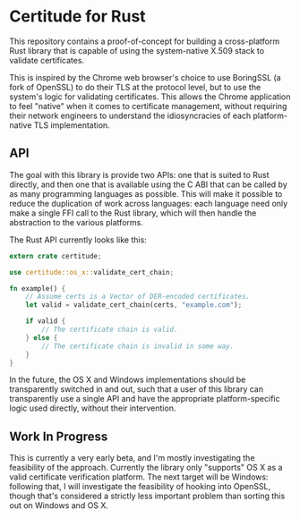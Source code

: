 # Certitude for Rust

This repository contains a proof-of-concept for building a cross-platform Rust library that is capable of using the system-native X.509 stack to validate certificates.

This is inspired by the Chrome web browser's choice to use BoringSSL (a fork of OpenSSL) to do their TLS at the protocol level, but to use the system's logic for validating certificates. This allows the Chrome application to feel "native" when it comes to certificate management, without requiring their network engineers to understand the idiosyncracies of each platform-native TLS implementation.

## API

The goal with this library is provide two APIs: one that is suited to Rust directly, and then one that is available using the C ABI that can be called by as many programming languages as possible. This will make it possible to reduce the duplication of work across languages: each language need only make a single FFI call to the Rust library, which will then handle the abstraction to the various platforms.

The Rust API currently looks like this:

```rust
extern crate certitude;

use certitude::os_x::validate_cert_chain;

fn example() {
    // Assume certs is a Vector of DER-encoded certificates.
    let valid = validate_cert_chain(certs, "example.com");

    if valid {
        // The certificate chain is valid.
    } else {
        // The certificate chain is invalid in some way.
    }
}
```

In the future, the OS X and Windows implementations should be transparently switched in and out, such that a user of this library can transparently use a single API and have the appropriate platform-specific logic used directly, without their intervention.

## Work In Progress

This is currently a very early beta, and I'm mostly investigating the feasibility of the approach. Currently the library only "supports" OS X as a valid certificate verification platform. The next target will be Windows: following that, I will investigate the feasibility of hooking into OpenSSL, though that's considered a strictly less important problem than sorting this out on Windows and OS X.
